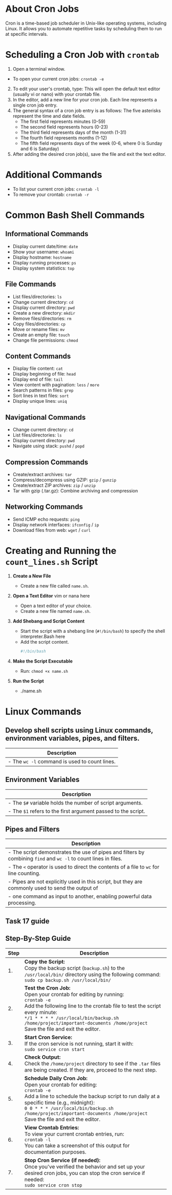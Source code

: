 # About Cron Jobs
Cron is a time-based job scheduler in Unix-like operating systems, including Linux. It allows you to automate repetitive tasks by scheduling them to run at specific intervals.

# Scheduling a Cron Job with `crontab`
1. Open a terminal window.
- To open your current cron jobs: `crontab -e`
2. To edit your user's crontab, type:
   This will open the default text editor (usually vi or nano) with your crontab file.
3. In the editor, add a new line for your cron job. Each line represents a single cron job entry.
4. The general syntax of a cron job entry is as follows:
   The five asterisks represent the time and date fields.
   - The first field represents minutes (0-59)
   - The second field represents hours (0-23)
   - The third field represents days of the month (1-31)
   - The fourth field represents months (1-12)
   - The fifth field represents days of the week (0-6, where 0 is Sunday and 6 is Saturday)
5. After adding the desired cron job(s), save the file and exit the text editor.

# Additional Commands
- To list your current cron jobs: `crontab -l`
- To remove your crontab: `crontab -r`
# Common Bash Shell Commands

## Informational Commands
- Display current date/time: `date`
- Show your username: `whoami`
- Display hostname: `hostname`
- Display running processes: `ps`
- Display system statistics: `top`

## File Commands
- List files/directories: `ls`
- Change current directory: `cd`
- Display current directory: `pwd`
- Create a new directory: `mkdir`
- Remove files/directories: `rm`
- Copy files/directories: `cp`
- Move or rename files: `mv`
- Create an empty file: `touch`
- Change file permissions: `chmod`


## Content Commands
- Display file content: `cat`
- Display beginning of file: `head`
- Display end of file: `tail`
- View content with pagination: `less` / `more`
- Search patterns in files: `grep`
- Sort lines in text files: `sort`
- Display unique lines: `uniq`

## Navigational Commands
- Change current directory: `cd`
- List files/directories: `ls`
- Display current directory: `pwd`
- Navigate using stack: `pushd` / `popd`

## Compression Commands
- Create/extract archives: `tar`
- Compress/decompress using GZIP: `gzip` / `gunzip`
- Create/extract ZIP archives: `zip` / `unzip`
- Tar with gzip (.tar.gz): Combine archiving and compression

## Networking Commands
- Send ICMP echo requests: `ping`
- Display network interfaces: `ifconfig` / `ip`
- Download files from web: `wget` / `curl`

# Creating and Running the `count_lines.sh` Script

1. **Create a New File**
   - Create a new file called `name.sh`.

2. **Open a Text Editor** vim or nana here
   - Open a text editor of your choice.
   - Create a new file named `name.sh`.

3. **Add Shebang and Script Content**
   - Start the script with a shebang line (`#!/bin/bash`) to specify the shell interpreter.Bash here
   - Add the script content.
     ```bash
     #!/bin/bash
     
4. **Make the Script Executable**
   
   - Run: `chmod +x name.sh`

5. **Run the Script**
   
     - ./name.sh 
     
# Linux Commands

## Develop shell scripts using Linux commands, environment variables, pipes, and filters.

| Description                                                                                                                                                       |
|-------------------------------------------------------------------------------------------------------------------------------------------------------------------|
| - The `wc -l` command is used to count lines.                                                                                                                     |


## Environment Variables

| Description                                                                                                                                                       |
|-------------------------------------------------------------------------------------------------------------------------------------------------------------------|
| - The `$#` variable holds the number of script arguments.                                                                                                         |
| - The `$1` refers to the first argument passed to the script.                                                                                                     |

## Pipes and Filters

| Description                                                                                                                                                       |
|-------------------------------------------------------------------------------------------------------------------------------------------------------------------|
| - The script demonstrates the use of pipes and filters by combining `find` and `wc -l` to count lines in files.                                                   |
| - The `<` operator is used to direct the contents of a file to `wc` for line counting.                                                                            |
| - Pipes are not explicitly used in this script, but they are commonly used to send the output of                                                            |
| - one command as input to another, enabling powerful data processing.                                                                                             |



## Task 17 guide 
## Step-By-Step Guide

| Step | Description |
|------|-------------|
| 1.   | **Copy the Script:**<br>Copy the backup script (`backup.sh`) to the `/usr/local/bin/` directory using the following command:<br>`sudo cp backup.sh /usr/local/bin/` |
| 2.   | **Test the Cron Job:**<br>Open your crontab for editing by running:<br>`crontab -e`<br>Add the following line to the crontab file to test the script every minute:<br>`*/1 * * * * /usr/local/bin/backup.sh /home/project/important-documents /home/project`<br>Save the file and exit the editor. |
| 3.   | **Start Cron Service:**<br>If the cron service is not running, start it with:<br>`sudo service cron start` |
| 4.   | **Check Output:**<br>Check the `/home/project` directory to see if the `.tar` files are being created. If they are, proceed to the next step. |
| 5.   | **Schedule Daily Cron Job:**<br>Open your crontab for editing:<br>`crontab -e`<br>Add a line to schedule the backup script to run daily at a specific time (e.g., midnight):<br>`0 0 * * * /usr/local/bin/backup.sh /home/project/important-documents /home/project`<br>Save the file and exit the editor. |
| 6.   | **View Crontab Entries:**<br>To view your current crontab entries, run:<br>`crontab -l`<br>You can take a screenshot of this output for documentation purposes. |
| 7.   | **Stop Cron Service (if needed):**<br>Once you've verified the behavior and set up your desired cron jobs, you can stop the cron service if needed:<br>`sudo service cron stop` |

